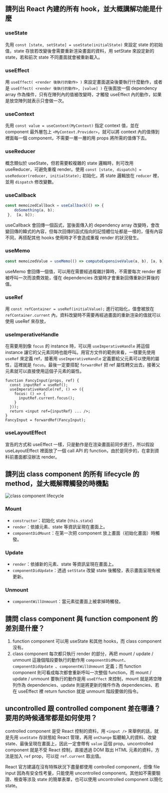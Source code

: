 ## 請列出 React 內建的所有 hook，並大概講解功能是什麼

### useState

先用 `const [state, setState] = useState(initialState)` 來設定 state 的初始值，state 存放若改變後會需要重新渲染畫面的資料，用 setState 來設定新的 state，若和前次 state 不同畫面就會被重新載入。

### useEffect

用 `useEffect( <render 後執行的動作> )` 來設定畫面選染後要執行什麼動作，或者是 `useEffect( <render 後執行的動作>, [value] )` 在後面放一個 dependency array 作為條件，只有在陣列內的值被改變時，才觸發 useEffect 內的動作，如果是放空陣列就表示只會做一次。

### useContext

先用 `const value = useContext(MyContext)` 指定 context 值，並在 component 最外層包上 `<MyContext.Provider>`，就可以將 context 內的值傳到裡面每一個 component，不需要一層一層的用 props 將所需的值傳下去。

### useReducer

概念類似於 useState，但若需要較複雜的 state 邏輯時，則可改用 useReducer，可避免重複 render。使用 `const [state, dispatch] = useReducer(reducer, initialState);` 初始化，將 state 邏輯放在 `reducer` 裡，並用 `dispatch` 修改變數。

### useCallback

```javascript
const memoizedCallback = useCallback(() => {
    doSomething(a, b);
 },  [a, b]);
```
useCallback 會回傳一個函式，當後面傳入的 dependency array 改變時，會改變回傳的韓式的內容，但每次回傳的函式指向的記憶體位址都是一樣的，僅有內容不同，再搭配其他 hooks 使用時才不會造成重複 render 的狀況發生。

### useMemo

```javascript
const memoizedValue = useMemo(() => computeExpensiveValue(a, b), [a, b]);
```

useMemo 會回傳一個值，可以用在需要經過複雜計算時，不需要每次 render 都被呼叫一次而浪費效能，僅在 dependencies 改變時才會重新回傳重新計算後的值。

### useRef

用 `const refContainer = useRef(initialValue);` 進行初始化，值會被放在 `refContainer.current` 內，資料改變時不需要再經過畫面的重新渲染的值就可以使用 useRef 來存放，

### useImperativeHandle

在需要用到像 `focus` 的 instance 時，可以用 `useImperativeHandle` 將這個 instance 讓它的父元素同時也能呼叫。用官方文件的範例來看，一樣要先使用 `useRef` 來定義 ref，接著用 `useImperativeHandle` 定義要給父元素可以使用的屬性，這裡就是 `focus`。最後一定要搭配 `forwardRef` 把 ref 屬性轉交出去，接著父元素就可以直接使用這個子元素的屬性。

```
function FancyInput(props, ref) {
  const inputRef = useRef();
  useImperativeHandle(ref, () => ({
    focus: () => {
      inputRef.current.focus();
    }
  }));
  return <input ref={inputRef} ... />;
}
FancyInput = forwardRef(FancyInput);
```

### useLayoutEffect

宣告的方式和 useEffect 一樣，只是動作是在渲染畫面前同步進行，所以假設 useLayoutEffect 裡面放了一個 call API 的 function，由於是同步的，在拿到資料前畫面都沒辦法 render。

## 請列出 class component 的所有 lifecycle 的 method，並大概解釋觸發的時機點

![class component lifecycle](https://i.imgur.com/8GHcHWr.jpg)

### Mount

- `constructor`：初始化 state (`this.state`)
- `render`：依據元素、state 等資訊呈現在畫面上。
- `componentDidMount`：在第一次把 component 放上畫面（初始化畫面）時觸發。

### Update

- `render`：依據新的元素、state 等資訊呈現在畫面上。
- `componentDidUpdate`：透過 `setState` 改變 state 後觸發，表示畫面呈現有被更新。
	
### Unmount
- `componentWillUnmount`：當元素從畫面上被拿掉時觸發。

## 請問 class component 與 function component 的差別是什麼？

1. function component 可以用 useState 和其他 hooks，而 class component 沒有。
2. class component 每次都只執行 render 的部分，再把 mount / update / unmount 這幾個階段要執行的動作用 `componentDidMount`、`componentDidUpdate `、`componentWillUnmount` 定義；而 function component 則可看成每次都會重新呼叫一次整個 function，而 mount / update / unmount 要執行的動作是用 `useEffect` 來控制，mount 就是將空陣列作為 dependencies、update 則是將更新的條件作為 dependencies、若在 useEffect 裡 return function 就是 unmount 階段要做的指令。

## uncontrolled 跟 controlled component 差在哪邊？要用的時候通常都是如何使用？

controlled component 是受 React 控制的資料，用 `<input />` 來舉例的話，就是先用 `useState` 存狀態給 React 管理，再用 `onChange` 監聽輸入的資料、改變 state、最後呈現在畫面上，因此一定會帶有 `value` 這個 prop。uncontrolled component 就是不受 React 控制，直接透過 DOM 取出 HTML 元素的資料，方法是加入 `ref` prop，可以從 `ref.current` 取出值。

React 官方建議在沒有特殊狀況下盡量都使用 controlled component，但像 file input 因為有安全性考量，只能使用 uncontrolled component。其他如不需要驗證、檢查等涉及 state 的簡單表單，也可以使用 uncontrolled component 以簡化 state。
